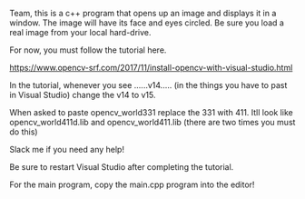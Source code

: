 Team, this is a c++ program that opens up an image and 
displays it in a window. The image will have its face and eyes circled. 
Be sure you load a real image from your local hard-drive. 

For now, you must follow the tutorial here.

https://www.opencv-srf.com/2017/11/install-opencv-with-visual-studio.html

In the tutorial, whenever you see ......v14..... (in the things you have to past in Visual Studio)
change the v14 to v15. 

When asked to paste opencv_world331 replace the 331 with 411. 
Itll look like opencv_world411d.lib and opencv_world411.lib (there are two times you must do this)


Slack me if you need any help! 

Be sure to restart Visual Studio after completing the tutorial.

For the main program, copy the main.cpp program into the editor! 